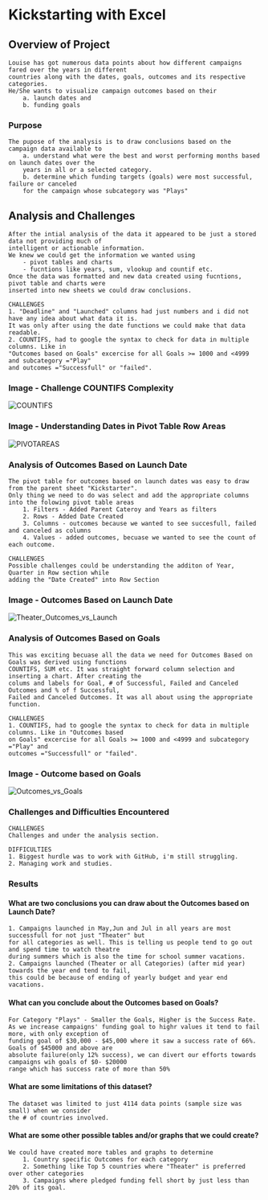 # Kickstarting with Excel

## Overview of Project

	Louise has got numerous data points about how different campaigns fared over the years in different 
	countries along with the dates, goals, outcomes and its respective categories. 
	He/She wants to visualize campaign outcomes based on their 
		a. launch dates and 
		b. funding goals

### Purpose

	The pupose of the analysis is to draw conclusions based on the campaign data available to 
		a. understand what were the best and worst performing months based on launch dates over the 
		years in all or a selected category.
		b. determine which funding targets (goals) were most successful, failure or canceled 
		for the campaign whose subcategory was "Plays" 

## Analysis and Challenges
	
	After the intial analysis of the data it appeared to be just a stored data not providing much of 
	intelligent or actionable information. 
	We knew we could get the information we wanted using 
		- pivot tables and charts
		- fucntions like years, sum, vlookup and countif etc.
	Once the data was formatted and new data created using fucntions, pivot table and charts were 
	inserted into new sheets we could draw conclusions.
	
	CHALLENGES
	1. "Deadline" and "Launched" columns had just numbers and i did not have any idea about what data it is.
	It was only after using the date functions we could make that data readable.
	2. COUNTIFS, had to google the syntax to check for data in multiple columns. Like in 
	"Outcomes based on Goals" excercise for all Goals >= 1000 and <4999 and subcategory ="Play" 
	and outcomes ="Successfull" or "failed".

### Image - Challenge COUNTIFS Complexity 
![COUNTIFS](https://user-images.githubusercontent.com/98173091/152464471-42e87666-47d0-4e92-9fc7-10779d466cee.png)

### Image - Understanding Dates in Pivot Table Row Areas
![PIVOTAREAS](https://user-images.githubusercontent.com/98173091/152464601-34699487-0565-4667-9a07-73d7ee0221c6.png)


### Analysis of Outcomes Based on Launch Date

	The pivot table for outcomes based on launch dates was easy to draw from the parent sheet "Kickstarter". 
	Only thing we need to do was select and add the appropriate columns into the folowing pivot table areas
		1. Filters - Added Parent Cateroy and Years as filters
		2. Rows - Added Date Created
		3. Columns - outcomes because we wanted to see succesfull, failed and canceled as columns
		4. Values - added outcomes, becuase we wanted to see the count of each outcome.
	
	CHALLENGES
	Possible challenges could be understanding the additon of Year, Quarter in Row section while 
	adding the "Date Created" into Row Section	

### Image - Outcomes Based on Launch Date
![Theater_Outcomes_vs_Launch](https://user-images.githubusercontent.com/98173091/152464393-e8007763-2644-431e-8613-f9580d6b35d5.png)


### Analysis of Outcomes Based on Goals
	
	This was exciting becuase all the data we need for Outcomes Based on Goals was derived using functions
	COUNTIFS, SUM etc. It was straight forward column selection and inserting a chart. After creating the 
	colums and labels for Goal, # of Successful, Failed and Canceled Outcomes and % of f Successful, 
	Failed and Canceled Outcomes. It was all about using the appropriate function.
	
	CHALLENGES
	1. COUNTIFS, had to google the syntax to check for data in multiple columns. Like in "Outcomes based 
	on Goals" excercise for all Goals >= 1000 and <4999 and subcategory ="Play" and 
	outcomes ="Successfull" or "failed".
	
### Image - Outcome based on Goals
![Outcomes_vs_Goals](https://user-images.githubusercontent.com/98173091/152457665-ac4499f8-2567-4e9e-84f2-f252ad82c443.png)
	
### Challenges and Difficulties Encountered

	CHALLENGES
	Challenges and under the analysis section.
	
	DIFFICULTIES
	1. Biggest hurdle was to work with GitHub, i'm still struggling.
	2. Managing work and studies. 

### Results

#### What are two conclusions you can draw about the Outcomes based on Launch Date?

	1. Campaigns launched in May,Jun and Jul in all years are most successfull for not just "Theater" but 
	for all categories as well. This is telling us people tend to go out and spend time to watch theatre 
	during summers which is also the time for school summer vacations.
	2. Campaigns launched (Theater or all Categories) (after mid year) towards the year end tend to fail, 
	this could be because of ending of yearly budget and year end vacations.

#### What can you conclude about the Outcomes based on Goals?

	For Category "Plays" - Smaller the Goals, Higher is the Success Rate. 
	As we increase campaigns' funding goal to highr values it tend to fail more, with only exception of 
	funding goal of $30,000 - $45,000 where it saw a success rate of 66%. Goals of $45000 and above are 
	absolute failure(only 12% success), we can divert our efforts towards campaigns wih goals of $0- $20000 
	range which has success rate of more than 50% 
	
#### What are some limitations of this dataset?
	
	The dataset was limited to just 4114 data points (sample size was small) when we consider 
	the # of countries involved.

#### What are some other possible tables and/or graphs that we could create?
	
	We could have created more tables and graphs to determine 
		1. Country specific Outcomes for each category
		2. Something like Top 5 countries where "Theater" is preferred over other categories
		3. Campaigns where pledged funding fell short by just less than 20% of its goal.
		


